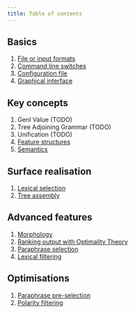 ```yaml
---
title: Table of contents
---
```


## Basics

1. [File or input formats](formats.html)
1. [Command line switches](command-line.html)
1. [Configuration file](config-file.html)
1. [Graphical interface](gui.html)

## Key concepts

1. GenI Value (TODO)
1. Tree Adjoining Grammar (TODO)
1. Unification (TODO)
1. [Feature structures](fs.html)
1. [Semantics](semantics.html)

## Surface realisation

1. [Lexical selection](lexical-selection.html)
1. [Tree assembly](assembly.html)

## Advanced features

1. [Morphology](morphology.html)
1. [Ranking output with Optimality Theory](ot.html)
1. [Paraphrase selection](paraphrase.html)
1. [Lexical filtering](lexical-filtering.html)

## Optimisations

1. [Paraphrase pre-selection](paraphrase.html)
1. [Polarity filtering](polarity.html)

